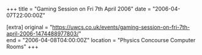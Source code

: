 +++
title = "Gaming Session on Fri 7th April 2006"
date = "2006-04-07T22:00:00Z"

[extra]
original = "https://uwcs.co.uk/events/gaming-session-on-fri-7th-april-2006-1474488977803/"    
end = "2006-04-08T04:00:00Z"
location = "Physics Concourse Computer Rooms"
+++



